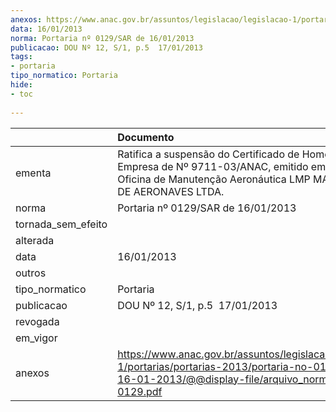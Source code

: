 ```yaml
---
anexos: https://www.anac.gov.br/assuntos/legislacao/legislacao-1/portarias/portarias-2013/portaria-no-0129-sar-de-16-01-2013/@@display-file/arquivo_norma/PA2013-0129.pdf
data: 16/01/2013
norma: Portaria nº 0129/SAR de 16/01/2013
publicacao: DOU Nº 12, S/1, p.5  17/01/2013
tags:
- portaria
tipo_normatico: Portaria
hide: 
- toc 
 
---
```


|                    | Documento                                                                                                                                                                 |
|:-------------------|:--------------------------------------------------------------------------------------------------------------------------------------------------------------------------|
| ementa             | Ratifica a suspensão do Certificado de Homologação de Empresa de Nº 9711-03/ANAC, emitido em favor da Oficina de Manutenção Aeronáutica LMP MANUTENÇÃO DE AERONAVES LTDA. |
| norma              | Portaria nº 0129/SAR de 16/01/2013                                                                                                                                        |
| tornada_sem_efeito |                                                                                                                                                                           |
| alterada           |                                                                                                                                                                           |
| data               | 16/01/2013                                                                                                                                                                |
| outros             |                                                                                                                                                                           |
| tipo_normatico     | Portaria                                                                                                                                                                  |
| publicacao         | DOU Nº 12, S/1, p.5  17/01/2013                                                                                                                                           |
| revogada           |                                                                                                                                                                           |
| em_vigor           |                                                                                                                                                                           |
| anexos             | https://www.anac.gov.br/assuntos/legislacao/legislacao-1/portarias/portarias-2013/portaria-no-0129-sar-de-16-01-2013/@@display-file/arquivo_norma/PA2013-0129.pdf         |